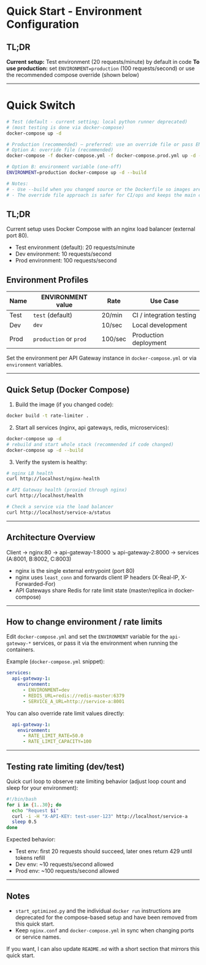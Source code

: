# Quick Start - Environment Configuration

## TL;DR

**Current setup:** Test environment (20 requests/minute) by default in code
**To use production:** set `ENVIRONMENT=production` (100 requests/second) or use the recommended compose override (shown below)

---

# Quick Switch

```bash
# Test (default - current setting; local python runner deprecated)
# (most testing is done via docker-compose)
docker-compose up -d

# Production (recommended) — preferred: use an override file or pass ENVIRONMENT
# Option A: override file (recommended)
docker-compose -f docker-compose.yml -f docker-compose.prod.yml up -d --build

# Option B: environment variable (one-off)
ENVIRONMENT=production docker-compose up -d --build

# Notes:
# - Use --build when you changed source or the Dockerfile so images are rebuilt.
# - The override file approach is safer for CI/ops and keeps the main compose file unchanged.
```

## TL;DR

Current setup uses Docker Compose with an nginx load balancer (external port 80).

- Test environment (default): 20 requests/minute
- Dev environment: 10 requests/second
- Prod environment: 100 requests/second

## Environment Profiles

| Name | ENVIRONMENT value | Rate | Use Case |
|------|-------------------|------|----------|
| Test | `test` (default)  | 20/min | CI / integration testing |
| Dev  | `dev`             | 10/sec | Local development |
| Prod | `production` or `prod` | 100/sec | Production deployment |

Set the environment per API Gateway instance in `docker-compose.yml` or via `environment` variables.

---

## Quick Setup (Docker Compose)

1. Build the image (if you changed code):

```bash
docker build -t rate-limiter .
```

2. Start all services (nginx, api gateways, redis, microservices):

```bash
docker-compose up -d
# rebuild and start whole stack (recommended if code changed)
docker-compose up -d --build
```

3. Verify the system is healthy:

```bash
# nginx LB health
curl http://localhost/nginx-health

# API Gateway health (proxied through nginx)
curl http://localhost/health

# Check a service via the load balancer
curl http://localhost/service-a/status
```

---

## Architecture Overview

Client → nginx:80 → api-gateway-1:8000
                      ↘ api-gateway-2:8000 → services (A:8001, B:8002, C:8003)

- nginx is the single external entrypoint (port 80)
- nginx uses `least_conn` and forwards client IP headers (X-Real-IP, X-Forwarded-For)
- API Gateways share Redis for rate limit state (master/replica in docker-compose)

---

## How to change environment / rate limits

Edit `docker-compose.yml` and set the `ENVIRONMENT` variable for the `api-gateway-*` services, or pass it via the environment when running the containers.

Example (`docker-compose.yml` snippet):

```yaml
services:
  api-gateway-1:
    environment:
      - ENVIRONMENT=dev
      - REDIS_URL=redis://redis-master:6379
      - SERVICE_A_URL=http://service-a:8001
```

You can also override rate limit values directly:

```yaml
  api-gateway-1:
    environment:
      - RATE_LIMIT_RATE=50.0
      - RATE_LIMIT_CAPACITY=100
```

---

## Testing rate limiting (dev/test)

Quick curl loop to observe rate limiting behavior (adjust loop count and sleep for your environment):

```bash
#!/bin/bash
for i in {1..30}; do
  echo "Request $i"
  curl -i -H "X-API-KEY: test-user-123" http://localhost/service-a
  sleep 0.5
done
```

Expected behavior:
- Test env: first 20 requests should succeed, later ones return 429 until tokens refill
- Dev env: ~10 requests/second allowed
- Prod env: ~100 requests/second allowed

---

## Notes

- `start_optimized.py` and the individual `docker run` instructions are deprecated for the compose-based setup and have been removed from this quick start.
- Keep `nginx.conf` and `docker-compose.yml` in sync when changing ports or service names.

If you want, I can also update `README.md` with a short section that mirrors this quick start.
